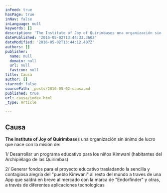 ```yaml
---
inFeed: true
hasPage: true
inNav: false
inLanguage: null
keywords: []
description: 'The Institute of Joy of Quirimbases una organización sin ánimo de lucro que nace con la misión de:'
datePublished: '2016-05-02T13:44:33.360Z'
dateModified: '2016-05-02T13:44:12.407Z'
authors: []
publisher:
  name: null
  domain: null
  url: null
  favicon: null
title: Causa
author: []
starred: false
sourcePath: _posts/2016-05-02-causa.md
published: true
url: causa/index.html
_type: Article

---
```

## Causa

**The Institute of Joy of Quirimbas**es una organización sin ánimo de lucro que nace con la misión de:

1/ Desarrollar un programa educativo para los niños Kimwani (habitantes del Archipiélago de las Quirimbas)

2/ Generar fondos para el proyecto educativo trasladando la sencilla y contagiosa alegría del "pueblo Kimwani" al resto del mundo a traves de una App que saldrá en breve al mercado con la marca de "Endorfinder" y otras, a través de diferentes aplicaciones tecnologicas